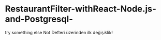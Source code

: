 # RestaurantFilter-withReact-Node.js-and-Postgresql-
try something else
Not Defteri üzerinden ilk değişiklik!